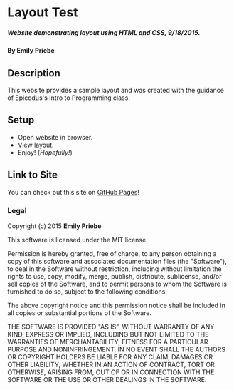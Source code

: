 # Layout Test

##### Website demonstrating layout using HTML and CSS, 9/18/2015.

#### By **Emily Priebe**

## Description

This website provides a sample layout and was created with the guidance of Epicodus's Intro to Programming class.

## Setup

* Open website in browser.
* View layout.
* Enjoy! (_Hopefully!_)

## Link to Site

You can check out this site on [GitHub Pages](http://emilypriebe.github.io/layout-test/)!
### Legal

Copyright (c) 2015 **Emily Priebe**

This software is licensed under the MIT license.

Permission is hereby granted, free of charge, to any person obtaining a copy
of this software and associated documentation files (the "Software"), to deal
in the Software without restriction, including without limitation the rights
to use, copy, modify, merge, publish, distribute, sublicense, and/or sell
copies of the Software, and to permit persons to whom the Software is
furnished to do so, subject to the following conditions:

The above copyright notice and this permission notice shall be included in
all copies or substantial portions of the Software.

THE SOFTWARE IS PROVIDED "AS IS", WITHOUT WARRANTY OF ANY KIND, EXPRESS OR
IMPLIED, INCLUDING BUT NOT LIMITED TO THE WARRANTIES OF MERCHANTABILITY,
FITNESS FOR A PARTICULAR PURPOSE AND NONINFRINGEMENT. IN NO EVENT SHALL THE
AUTHORS OR COPYRIGHT HOLDERS BE LIABLE FOR ANY CLAIM, DAMAGES OR OTHER
LIABILITY, WHETHER IN AN ACTION OF CONTRACT, TORT OR OTHERWISE, ARISING FROM,
OUT OF OR IN CONNECTION WITH THE SOFTWARE OR THE USE OR OTHER DEALINGS IN
THE SOFTWARE.
